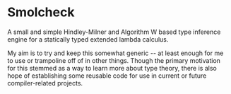 # Smolcheck
A small and simple Hindley-Milner and Algorithm W based type inference engine for a statically typed extended lambda calculus.

My aim is to try and keep this somewhat generic -- at least enough for me to use or trampoline off of in other things. Though the primary motivation for this stemmed as a way to learn more about type theory, there is also hope of establishing some reusable code for use in current or future compiler-related projects.